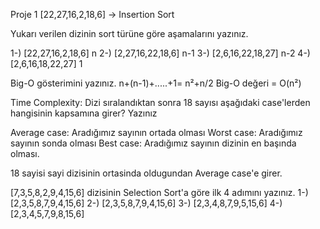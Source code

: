 Proje 1
[22,27,16,2,18,6] -> Insertion Sort

Yukarı verilen dizinin sort türüne göre aşamalarını yazınız.

1-) [22,27,16,2,18,6]   n
2-) [2,27,16,22,18,6]   n-1
3-) [2,6,16,22,18,27]   n-2
4-) [2,6,16,18,22,27]   1

Big-O gösterimini yazınız.
n+(n-1)+.....+1= n²+n/2 
Big-O değeri = O(n²)



Time Complexity: Dizi sıralandıktan sonra 18 sayısı aşağıdaki case'lerden hangisinin kapsamına girer? Yazınız

Average case: Aradığımız sayının ortada olması
Worst case: Aradığımız sayının sonda olması
Best case: Aradığımız sayının dizinin en başında olması.

18 sayisi sayi dizisinin ortasinda oldugundan Average case'e girer.


[7,3,5,8,2,9,4,15,6] dizisinin Selection Sort'a göre ilk 4 adımını yazınız.
1-) [2,3,5,8,7,9,4,15,6]
2-) [2,3,5,8,7,9,4,15,6]
3-) [2,3,4,8,7,9,5,15,6]
4-) [2,3,4,5,7,9,8,15,6]

